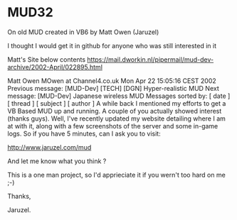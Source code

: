 # MUD32

On old MUD created in VB6 by Matt Owen (Jaruzel)

I thought I would get it in github for anyone who was still interested in it

Matt's Site below contents
https://mail.dworkin.nl/pipermail/mud-dev-archive/2002-April/022895.html


Matt Owen MOwen at Channel4.co.uk
Mon Apr 22 15:05:16 CEST 2002
Previous message: [MUD-Dev] [TECH] [DGN] Hyper-realistic MUD
Next message: [MUD-Dev] Japanese wireless MUD
Messages sorted by: [ date ] [ thread ] [ subject ] [ author ]
A while back I mentioned my efforts to get a VB Based MUD up and
running. A couple of you actually showed interest (thanks
guys). Well, I've recently updated my website detailing where I am
at with it, along with a few screenshots of the server and some
in-game logs. So if you have 5 minutes, can I ask you to visit:

  http://www.jaruzel.com/mud

And let me know what you think ?

This is a one man project, so I'd apprieciate it if you wern't too
hard on me ;-)

Thanks,

Jaruzel.
